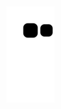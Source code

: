 <p align="center">
  <img src="https://github.com/ajdinahmetovic/ajdinahmetovic/raw/output/github-contribution-grid-snake.svg" alt="snake"></center>
</p>
